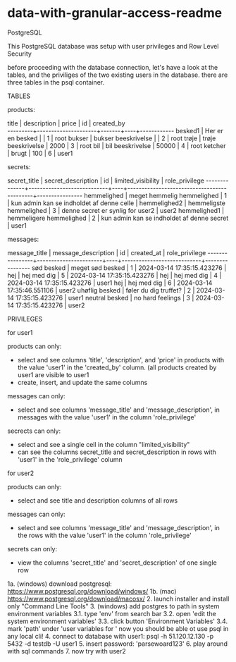 ﻿# data-with-granular-access-readme

PostgreSQL

This PostgreSQL database was setup with user privileges and Row Level Security

before proceeding with the database connection, let's have a look at the tables, and the priviliges of the two existing users in the database.
there are three tables in the psql container.

TABLES

products:

  title  |     description     | price | id | created_by  
---------+---------------------+-------+----+------------
 besked1 | Her er en besked    |       |  1 | root
 bukser  | bukser beeskrivelse |       |  2 | root
 trøje   | trøje beeskrivelse  |  2000 |  3 | root
 bil     | bil beeskrivelse    | 50000 |  4 | root
 ketcher | brugt               |   100 |  6 | user1

secrets:

 secret_title |     secret_description     | id |             limited_visibility             | role_privilege
--------------+----------------------------+----+--------------------------------------------+----------------
 hemmelighed  | meget hemmelig hemmelighed |  1 | kun admin kan se indholdet af denne celle  |
 hemmelighed2 | hemmeligste hemmelighed    |  3 | denne secret er synlig for user2           | user2
 hemmelighed1 | hemmeligere hemmelighed    |  2 | kun admin kan se indholdet af denne secret | user1

messages:

 message_title  |  message_description  | id |         created_at         | role_privilege
----------------+-----------------------+----+----------------------------+----------------
 sød besked     | meget sød besked      |  1 | 2024-03-14 17:35:15.423276 |
 hej            | hej med dig           |  5 | 2024-03-14 17:35:15.423276 |
 hej            | hej med dig           |  4 | 2024-03-14 17:35:15.423276 | user1
 hej            | hej med dig           |  6 | 2024-03-14 17:35:46.551106 | user2
 uhøflig besked | føler du dig truffet? |  2 | 2024-03-14 17:35:15.423276 | user1
 neutral besked | no hard feelings      |  3 | 2024-03-14 17:35:15.423276 | user2

PRIVILEGES

for user1

  products
  can only:
  - select and see columns 'title', 'description', and 'price' in products with the value 'user1' in the 'created_by' column. (all products created by user1 are visible to 
    user1
  - create, insert, and update the same columns

  messages
  can only:
  - select and see columns 'message_title' and 'message_description', in messages with the value 'user1' in the column 'role_privilege'

  secrects
  can only:
  - select and see a single cell in the  column "limited_visibility"
  - can see the columns secret_title and secret_description in rows with 'user1' in the 'role_privilege' column

for user2

  products
  can only: 
  - select and see title and description columns of all rows

  messages
  can only:
  - select and see columns 'message_title' and 'message_description', in the rows with the value 'user1' in the column 'role_privilege'

  secrets
  can only:
  - view the columns 'secret_title' and 'secret_description' of one single row

1a. (windows) download postgresql: https://www.postgresql.org/download/windows/
1b. (mac) https://www.postgresql.org/download/macosx/
2. launch installer and install only "Command Line Tools"
3. (windows) add postgres to path in system environment variables
  3.1. type 'env' from search bar
  3.2. open 'edit the system environment variables'
  3.3. click button 'Environment Variables'
  3.4. mark 'path' under 'user variables for <your username>'
  now you should be able ot use psql in any local cli!
4. connect to database with user1: psql -h 51.120.12.130 -p 5432 -d testdb -U user1
5. insert password: 'parsewoard123'
6. play around with sql commands
7. now try with user2
